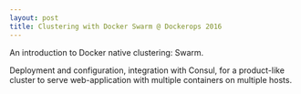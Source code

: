 ```yaml
---
layout: post
title: Clustering with Docker Swarm @ Dockerops 2016
---
```


An introduction to Docker native clustering: Swarm.

Deployment and configuration, integration with Consul, for a product-like cluster to serve web-application with multiple containers on multiple hosts.

<script async class="speakerdeck-embed" data-id="f8f6d206cc384b0cbf169b7451068688" data-ratio="1.33333333333333" src="//speakerdeck.com/assets/embed.js"></script>
